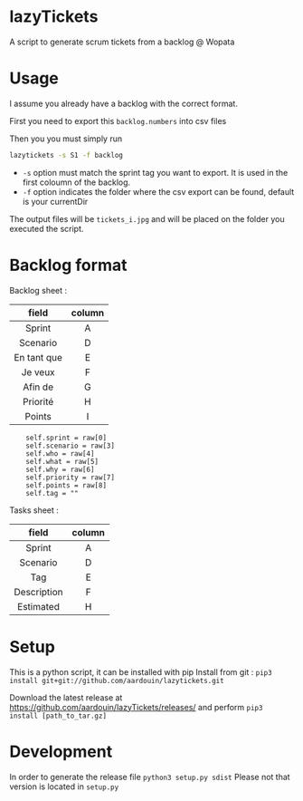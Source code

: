 # lazyTickets

A script to generate scrum tickets from a backlog @ Wopata

# Usage

I assume you already have a backlog with the correct format. 

First you need to export this `backlog.numbers` into csv files

Then you you must simply run 
```bash
lazytickets -s S1 -f backlog
```
 - `-s` option must match the sprint tag you want to export. It is used in the first coloumn of the backlog.
 - `-f` option indicates the folder where the csv export can be found, default is your currentDir
 
 The output files will be `tickets_i.jpg` and will be placed on the folder you executed the script.

# Backlog format
Backlog sheet : 

| field  |  column |
|:-:|:-:|
| Sprint | A |
| Scenario  | D |
| En tant que  | E |
| Je veux  | F |
| Afin de  | G |
| Priorité  |  H |
| Points  | I |
		self.sprint = raw[0]
		self.scenario = raw[3]
		self.who = raw[4]
		self.what = raw[5]
		self.why = raw[6]
		self.priority = raw[7]
		self.points = raw[8]
		self.tag = ""

Tasks sheet : 

| field  |  column |
|:-:|:-:|
| Sprint | A |
| Scenario  | D |
| Tag  |  E |
| Description  |  F |
| Estimated  |  H |

# Setup
This is a python script, it can be installed with pip 
Install from git : `pip3 install git+git://github.com/aardouin/lazytickets.git`

Download the latest release at https://github.com/aardouin/lazyTickets/releases/
and perform 
`pip3 install [path_to_tar.gz]`


# Development 
In order to generate the release file `python3 setup.py sdist`
Please not that version is located in `setup.py`
